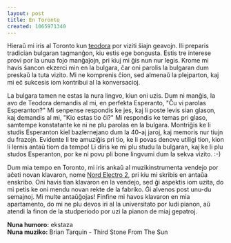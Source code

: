 ```yaml
---
layout: post
title: En Toronto
created: 1065971340
---
```

Hieraŭ mi iris al Toronto kun [teodora](https://teodora.livejournal.com/) por viziti ŝiajn geavojn.  Ili preparis tradician bulgaran tagmanĝon, kiu estis ege bongusta.  Estis tre interese provi por la unua fojo manĝaĵojn, pri kiuj mi ĝis nun nur legis.  Krome mi havis ŝancon ekzerci min en la bulgara, ĉar oni parolis la bulgaran dum preskaŭ la tuta vizito.  Mi ne komprenis ĉion, sed almenaŭ la plejparton, kaj mi eĉ sukcesis iom kontribui al la konversacioj.

La bulgara tamen ne estas la nura lingvo, kiun oni uzis.  Dum ni manĝis, la avo de Teodora demandis al mi, en perfekta Esperanto, "Ĉu vi parolas Esperanton?"  Mi senpense respondis ke jes, kaj li poste levis sian glason, kaj demandis al mi, "Kio estas tio ĉi?"  Mi respondis ke temas pri glaso, samtempe konstatante ke ni ne plu parolas en la bulgara.  Montriĝis ke li studis Esperanton kiel bazlernejano dum la 40-aj jaroj, kaj memoris nur tiujn du frazojn.  Evidente li tre amuziĝis pri tio, ke li povas denove utiligi tion, kion li lernis antaŭ tiom da tempo!  Li diris ke mi plu studu la bulgaran, kaj ke li plu studos Esperanton, por ke ni povu pli bone lingvumi dum la sekva vizito.  :-)

Dum mia tempo en Toronto, mi iris ankaŭ al muzikinstrumenta vendejo por aĉeti novan klavaron, nome [Nord Electro 2](http://www.clavia.se/nordelectro/index.htm), pri kiu mi skribis en antaŭa enskribo.  Oni havis tian klavaron en la vendejo, sed ĝi aspektis iom uzita, do mi petis ke oni mendu novan rekte de la fabriko.  Ĝi alvenos post unu-du semajnoj.  Mi multe antaŭĝojas!  Finfine mi havos klavaron en mia apartamento, do mi ne plu devos iri al la universitato por ludi pianon, aŭ atendi la finon de la studperiodo por uzi la pianon de miaj gepatroj.

**Nuna humoro:** ekstaza  
**Nuna muziko:** Brian Tarquin - Third Stone From The Sun

